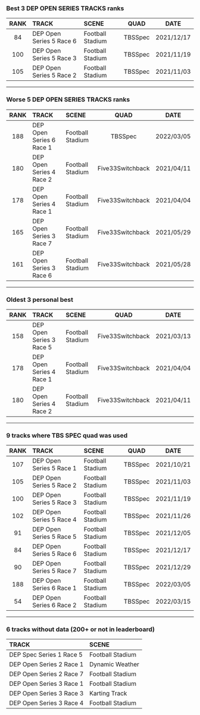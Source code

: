### Best 3 DEP OPEN SERIES TRACKS ranks
|RANK|TRACK|SCENE|QUAD|DATE|
|:---:|:---|:---|:---:|:---:|
|84|DEP Open Series 5 Race 6|Football Stadium|TBSSpec|2021/12/17|
|100|DEP Open Series 5 Race 3|Football Stadium|TBSSpec|2021/11/19|
|105|DEP Open Series 5 Race 2|Football Stadium|TBSSpec|2021/11/03|
---
### Worse 5 DEP OPEN SERIES TRACKS ranks
|RANK|TRACK|SCENE|QUAD|DATE|
|:---:|:---|:---|:---:|:---:|
|188|DEP Open Series 6 Race 1|Football Stadium|TBSSpec|2022/03/05|
|180|DEP Open Series 4 Race 2|Football Stadium|Five33Switchback|2021/04/11|
|178|DEP Open Series 4 Race 1|Football Stadium|Five33Switchback|2021/04/04|
|165|DEP Open Series 3 Race 7|Football Stadium|Five33Switchback|2021/05/29|
|161|DEP Open Series 3 Race 6|Football Stadium|Five33Switchback|2021/05/28|
---
### Oldest 3 personal best
|RANK|TRACK|SCENE|QUAD|DATE|
|:---:|:---|:---|:---:|:---:|
|158|DEP Open Series 3 Race 5|Football Stadium|Five33Switchback|2021/03/13|
|178|DEP Open Series 4 Race 1|Football Stadium|Five33Switchback|2021/04/04|
|180|DEP Open Series 4 Race 2|Football Stadium|Five33Switchback|2021/04/11|
---
### 9 tracks where TBS SPEC quad was used
|RANK|TRACK|SCENE|QUAD|DATE|
|:---:|:---|:---|:---:|:---:|
|107|DEP Open Series 5 Race 1|Football Stadium|TBSSpec|2021/10/21|
|105|DEP Open Series 5 Race 2|Football Stadium|TBSSpec|2021/11/03|
|100|DEP Open Series 5 Race 3|Football Stadium|TBSSpec|2021/11/19|
|102|DEP Open Series 5 Race 4|Football Stadium|TBSSpec|2021/11/26|
|91|DEP Open Series 5 Race 5|Football Stadium|TBSSpec|2021/12/05|
|84|DEP Open Series 5 Race 6|Football Stadium|TBSSpec|2021/12/17|
|90|DEP Open Series 5 Race 7|Football Stadium|TBSSpec|2021/12/29|
|188|DEP Open Series 6 Race 1|Football Stadium|TBSSpec|2022/03/05|
|54|DEP Open Series 6 Race 2|Football Stadium|TBSSpec|2022/03/15|
---
### 6 tracks without data (200+ or not in leaderboard)
|TRACK|SCENE|
|:---|:---|
|DEP Spec Series 1 Race 5|Football Stadium|
|DEP Open Series 2 Race 1|Dynamic Weather|
|DEP Open Series 2 Race 7|Football Stadium|
|DEP Open Series 3 Race 1|Football Stadium|
|DEP Open Series 3 Race 3|Karting Track|
|DEP Open Series 3 Race 4|Football Stadium|
